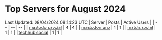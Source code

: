 # Top Servers for August 2024
Last Updated: 08/04/2024 08:14:23 UTC
| Server | Posts | Active Users |
| -- | -- | -- |
| [mastodon.social](https://mastodon.social/tags/PowerShell) | 4 | 4 |
| [mastodon.uno](https://mastodon.uno/tags/PowerShell) | 1 | 1 |
| [mstdn.social](https://mstdn.social/tags/PowerShell) | 1 | 1 |
| [techhub.social](https://techhub.social/tags/PowerShell) | 1 | 1 |
